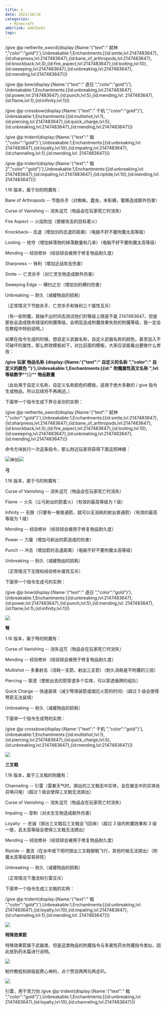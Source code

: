```yaml
---
title: a
date: 2022/10/14
categories:
  - Minecraft
abbrlink: e8b7be43
tags:
---
```





/give @p netherite_sword{display:{Name:'{"text":" 弑神 ","color":"gold"}'},Unbreakable:1,Enchantments:[{id:smite,lvl:2147483647},{id:sharpness,lvl:2147483647},{id:bane_of_arthropods,lvl:2147483647},{id:knockback,lvl:3},{id:fire_aspect,lvl:2147483647},{id:looting,lvl:10},{id:sweeping,lvl:2147483647},{id:unbreaking,lvl:2147483647},{id:mending,lvl:2147483647}]}

/give @p bow{display:{Name:'{"text":" 逐日 ","color":"gold"}'}, Unbreakable:1,Enchantments:[{id:unbreaking,lvl:2147483647},{id:power,lvl:2147483647},{id:punch,lvl:5},{id:mending,lvl: 2147483647},{id:flame,lvl:1},{id:infinity,lvl:1}]}

/give @p crossbow{display:{Name:'{"text":" 千机 ","color":"gold"}'}, Unbreakable:1,Enchantments:[{id:multishot,lvl:1},{id:piercing,lvl:2147483647},{id:quick_charge,lvl:5},{id:unbreaking,lvl:2147483647},{id:mending,lvl:2147483647}]}


/give @p trident{display:{Name:'{"text":" 戟 ","color":"gold"}'},Unbreakable:1,Enchantments:[{id:unbreaking,lvl: 2147483647},{id:loyalty,lvl:10},{id:impaling,lvl:2147483647},{id:channeling,lvl:1},{id:mending,lvl: 2147483647}]}

/give @p trident{display:{Name:'{"text":" 戟2","color":"gold"}'},Unbreakable:1,Enchantments:[{id:unbreaking,lvl: 2147483647},{id:impaling,lvl:2147483647},{id:riptide,lvl:10},{id:mending,lvl: 2147483647}]}

1.16 版本，属于剑的附魔有：

Bane of Arthropods -- 节肢杀手（对蜘蛛，蠹虫，末影螨，蜜蜂造成额外伤害）

Curse of Vanishing -- 消失诅咒（物品会在玩家死亡时消失）

Fire Aspect -- 火焰附加（使被攻击的目标着火）

Knockback-- 击退（增加剑的击退的距离）（电脑不好不要附魔太高等级）

Looting -- 抢夺（增加掉落物的掉落数量和几率）（电脑不好不要附魔太高等级）

Mending -- 经验修补（经验球会被用于修复物品耐久度）

Sharpness -- 锋利（增加近战攻击伤害）

Smite -- 亡灵杀手（对亡灵生物造成额外伤害）

Sweeping Edge -- 横扫之刃（增加剑的横扫伤害）

Unbreaking -- 耐久（减缓物品的损耗）

（正常情况下节肢杀手、亡灵杀手和锋利三个属性互斥）

（有一些附魔，我抽不出时间去测试他们的等级上限是不是 2147483647，但是那些会造成致命错误的附魔等级，会明显造成附魔效果失败的附魔等级，我一定会在教程中特别说明。）

如果在指令生成的时候，想自定义武器名称，自定义武器名称的颜色，甚至加入不可破坏的属性，那么修改模板如下，对比前面的模板，大家应该能看出要做什么修改：

**/give** **玩家** **物品名称** **{display:{Name:'{"text":"** **自定义的名称** **","color":"** **自定义的颜色** **"}'},Unbreakable:1,Enchantments:[{id:"** **附魔属性英文名称** **",lvl:** **等级数字****}]}** **物品数量**

（此处用于自定义名称，自定义名称颜色的模板，适用于绝大多数的 / give 指令生成物品，所以后续将不再阐述。）

下面举一个指令生成下界合金剑的实例：

/give @p netherite_sword{display:{Name:'{"text":" 弑神 ","color":"gold"}'},Unbreakable:1,Enchantments:[{id:smite,lvl:2147483647},{id:sharpness,lvl:2147483647},{id:bane_of_arthropods,lvl:2147483647},{id:knockback,lvl:3},{id:fire_aspect,lvl:2147483647},{id:looting,lvl:10},{id:sweeping,lvl:2147483647},{id:unbreaking,lvl:2147483647},{id:mending,lvl:2147483647}]}

命令方块执行一次这条指令，那么附近玩家将获得下面这把神器：

![](http://i0.hdslb.com/bfs/article/2f5f85beb35d17cff44beaa801a2d05f51d53143.png@942w_531h_progressive.webp)神剑![](http://i0.hdslb.com/bfs/article/4adb9255ada5b97061e610b682b8636764fe50ed.png)

**弓**

1.16 版本，属于弓的附魔有：

Curse of Vanishing -- 消失诅咒（物品会在玩家死亡时消失）

Flame -- 火矢（让弓射出的箭着火）（有效的最高等级为 1 级）

Infinity -- 无限（只要有一根普通箭，就可以无消耗的射出普通箭）（有效的最高等级为 1 级）

Mending -- 经验修补（经验球会被用于修复物品耐久度）

Power -- 力量（增加弓射出的箭造成的伤害）

Punch -- 冲击（增加箭的击退距离）（电脑不好不要附魔太高等级）

Unbreaking -- 耐久（减缓物品的损耗）

（正常情况下无限和经验修补属性互斥）

下面举一个指令生成弓的实例：

/give @p bow{display:{Name:'{"text":" 逐日 ","color":"gold"}'}, Unbreakable:1,Enchantments:[{id:unbreaking,lvl:2147483647},{id:power,lvl:2147483647},{id:punch,lvl:5},{id:mending,lvl: 2147483647},{id:flame,lvl:1},{id:infinity,lvl:1}]}

![](http://i0.hdslb.com/bfs/article/4adb9255ada5b97061e610b682b8636764fe50ed.png)

**弩**

1.16 版本，属于弩的附魔有：

Curse of Vanishing -- 消失诅咒（物品会在玩家死亡时消失）

Mending -- 经验修补（经验球会被用于修复物品耐久度）

Multishot -- 多重射击（消耗一支箭，射出三支箭）（耐久消耗是不附魔的三倍）

Piercing -- 穿透（使射出去的箭穿透多个实体，可以穿透盾牌的组队）

Quick Charge -- 快速装填（减少弩填装箭或烟花火箭的时间）（超过 5 级会使得弩箭无法装填）

Unbreaking -- 耐久（减缓物品的损耗）

下面举一个指令生成弩的实例：

/give @p crossbow{display:{Name:'{"text":" 千机 ","color":"gold"}'}, Unbreakable:1,Enchantments:[{id:multishot,lvl:1},{id:piercing,lvl:2147483647},{id:quick_charge,lvl:5},{id:unbreaking,lvl:2147483647},{id:mending,lvl:2147483647}]}

![](http://i0.hdslb.com/bfs/article/4adb9255ada5b97061e610b682b8636764fe50ed.png)

**三叉戟**

1.16 版本，属于三叉戟的附魔有：

Channeling -- 引雷（雷暴天气时，掷出的三叉戟击中实体，会在被击中的实体处召唤闪电）（超过 1 级会使得三叉戟无法掷出）

Curse of Vanishing -- 消失诅咒（物品会在玩家死亡时消失）

Impaling -- 穿刺（对水生生物造成额外伤害）

Loyalty  -- 忠诚（掷出三叉戟后三叉戟会飞回来）（超过 3 级的附魔效果和 3 级一致，且太高等级会使得三叉戟无法掷出）

Mending -- 经验修补（经验球会被用于修复物品耐久度）

Riptide -- 激流（在水中或下雨时掷出三叉戟御戟飞行，其他时候无法掷出）（附魔太高等级容易摔死）

Unbreaking -- 耐久（减缓物品的损耗）

（正常情况下激流和引雷互斥）

下面举一个指令生成三叉戟的实例：

/give @p trident{display:{Name:'{"text":" 戟 ","color":"gold"}'},Unbreakable:1,Enchantments:[{id:unbreaking,lvl: 2147483647},{id:loyalty,lvl:10},{id:impaling,lvl:2147483647},{id:channeling,lvl:1},{id:mending,lvl: 2147483647}]}

![](http://i0.hdslb.com/bfs/article/4adb9255ada5b97061e610b682b8636764fe50ed.png)

**特殊效果箭**

特殊效果箭属于武器类，但是这类物品的附魔指令与多属性药水附魔指令类似，因此放到药水篇进行说明。

![](http://i0.hdslb.com/bfs/article/4adb9255ada5b97061e610b682b8636764fe50ed.png)

制作教程和排版挺费心神的，点个赞说两两句再走叭。

![](http://i0.hdslb.com/bfs/article/02db465212d3c374a43c60fa2625cc1caeaab796.png)


引雷，用于苦力怕
/give @p trident{display:{Name:'{"text":" 戟 ","color":"gold"}'},Unbreakable:1,Enchantments:[{id:unbreaking,lvl: 2147483647},{id:loyalty,lvl:10},{id:channeling,lvl:2147483647}]}